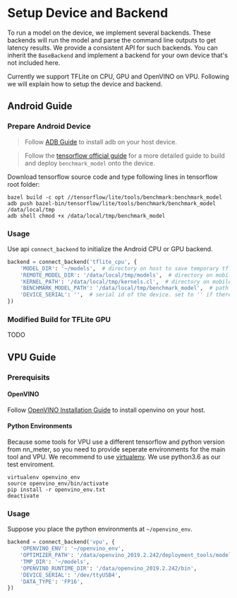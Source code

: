 # Setup Device and Backend

To run a model on the device, we implement several backends. These backends will run the model and parse the command line outputs to get latency results. We provide a consistent API for such backends. You can inherit the `BaseBackend` and implement a backend for your own device that's not included here.

Currently we support TFLite on CPU, GPU and OpenVINO on VPU. Following we will explain how to setup the device and backend.

## Android Guide

### Prepare Android Device

> Follow [ADB Guide](https://developer.android.com/studio/command-line/adb) to install adb on your host device.

> Follow the [tensorflow official guide](https://www.tensorflow.org/lite/performance/measurement) for a more detailed guide to build and deploy `benchmark_model` onto the device.


Download tensorflow source code and type following lines in tensorflow root folder:
```
bazel build -c opt //tensorflow/lite/tools/benchmark:benchmark_model
adb push bazel-bin/tensorflow/lite/tools/benchmark/benchmark_model /data/local/tmp
adb shell chmod +x /data/local/tmp/benchmark_model
```

### Usage

Use api `connect_backend` to initialize the Android CPU or GPU backend.

```python
backend = connect_backend('tflite_cpu', {
    'MODEL_DIR': '~/models',  # directory on host to save temporary tflite models
    'REMOTE_MODEL_DIR': '/data/local/tmp/models',  # directory on mobile phone to place models
    'KERNEL_PATH': '/data/local/tmp/kernels.cl',  # directory on mobile phone where kernel code files will be generated
    'BENCHMARK_MODEL_PATH': '/data/local/tmp/benchmark_model',  # path to bin of `benchmark_model`
    'DEVICE_SERIAL': '',  # serial id of the device. set to '' if there is only one device connected to your host
})
```

### Modified Build for TFLite GPU

TODO

## VPU Guide

### Prerequisits

#### OpenVINO

Follow [OpenVINO Installation Guide](https://docs.openvinotoolkit.org/latest/installation_guides.html) to install openvino on your host.

#### Python Environments

Because some tools for VPU use a different tensorflow and python version from nn_meter, so you need to provide seperate environments for the main tool and VPU. We recommend to use [virtualenv](https://virtualenv.pypa.io/en/latest/). We use python3.6 as our test enviroment.

```
virtualenv openvino_env
source openvino_env/bin/activate
pip install -r openvino_env.txt
deactivate
```

### Usage

Suppose you place the python environments at `~/openvino_env`.

```python
backend = connect_backend('vpu', {
    'OPENVINO_ENV': '~/openvino_env',
    'OPTIMIZER_PATH': '/data/openvino_2019.2.242/deployment_tools/model_optimizer/mo_tf.py',
    'TMP_DIR': '~/models',
    'OPENVINO_RUNTIME_DIR': '/data/openvino_2019.2.242/bin',
    'DEVICE_SERIAL': '/dev/ttyUSB4',
    'DATA_TYPE': 'FP16',
})
```
